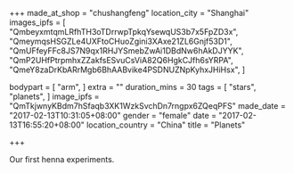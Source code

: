 +++
made_at_shop = "chushangfeng"
location_city = "Shanghai"
images_ipfs = [  "QmbeyxmtqmLRfhTH3oTDrrwpTpkqYsewqUS3b7x5FpZD3x",
  "QmeymqsHSGZLe4UXFtoCHuoZgini3XAxe21ZL6Gnjf53D1",
  "QmUFfeyFFc8JS7N9qx1RHJYSmebZwAi1DBdNw6hAkDJYYK",
  "QmP2UHfPtrpmhxZZakfsESvuCsViA82Q6HgkCJfh6sYRPA",
  "QmeY8zaDrKbARrMgb6BhAABvike4PSDNUZNpKyhxJHiHsx",
]

bodypart = [
  "arm",
]
extra = ""
duration_mins = 30
tags = [
  "stars",
  "planets",
]
image_ipfs = "QmTkjwnyKBdm7hSfaqb3XK1WzkSvchDn7rngpx6ZQeqPFS"
made_date = "2017-02-13T10:31:05+08:00"
gender = "female"
date = "2017-02-13T16:55:20+08:00"
location_country = "China"
title = "Planets"

+++
<p style="text-align: center;">

Our first henna experiments.

</p>
